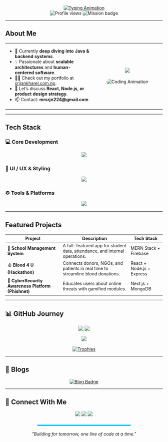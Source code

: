 <div align="center">

  <a href="https://github.com/srjnnn">
    <img src="https://readme-typing-svg.herokuapp.com?font=Fira+Code&pause=1000&color=00C2FF&center=true&vCenter=true&width=480&lines=Hi+👋%2C+I'm+Srijan+Kharel;Full+Stack+Developer+%7C+Visionary+Builder;Turning+Ideas+into+Impact." alt="Typing Animation" />
  </a>

  <br>

  <img src="https://komarev.com/ghpvc/?username=srjnnn&label=Profile%20Views&color=00C2FF&style=flat-square" alt="Profile views" />
  <img src="https://img.shields.io/badge/MISSION-BUILDING_THE_FUTURE-blueviolet?style=flat-square&logo=rocket&logoColor=white" alt="Mission badge" />

</div>

---

##  About Me  

<table>
  <tr>
    <td width="55%">
      <ul>
        <li>🔭 Currently <strong>deep diving into Java & backend systems</strong>.</li>
        <li>💡 Passionate about <strong>scalable architectures</strong> and <strong>human-centered software</strong>.</li>
        <li>👨‍💻 Check out my portfolio at <a href="https://www.srijankharel.com.np">srijankharel.com.np</a>.</li>
        <li>💬 Let’s discuss <strong>React, Node.js, or product design strategy</strong>.</li>
        <li>📫 Contact: <strong>mrsrjn224@gmail.com</strong></li>
      </ul>
    </td>
    <td align="center">
      <img src="https://img.shields.io/badge/Fun%20Fact-Built%20my%20school's%20app%20before%20high%20school!-FF4B4B?style=for-the-badge&logo=github&logoColor=white" />
      <br><br>
      <img src="https://media.giphy.com/media/Q81NCSmQ763gZ58gG9/giphy.gif" alt="Coding Animation" width="220" style="border-radius: 12px;"/>
    </td>
  </tr>
</table>

---

##  Tech Stack  

### 💻 Core Development  
<p align="center">
  <a href="https://reactjs.org/"><img src="https://skillicons.dev/icons?i=react,js,nodejs,java&theme=light" /></a>
</p>

### 🎨 UI / UX & Styling  
<p align="center">
  <a href="https://tailwindcss.com/"><img src="https://skillicons.dev/icons?i=tailwind,bootstrap,figma&theme=light" /></a>
</p>

### ⚙️ Tools & Platforms  
<p align="center">
  <a href="#"><img src="https://skillicons.dev/icons?i=vscode,git,github,vercel,mongodb&theme=light" /></a>
</p>

---

##  Featured Projects  

| Project | Description | Tech Stack |
|----------|--------------|------------|
| 🏫 **School Management System** | A full-featured app for student data, attendance, and internal operations. | MERN Stack + Firebase |
| 🩸 **Blood 4 U (Hackathon)** | Connects donors, NGOs, and patients in real time to streamline blood donations. | React + Node.js + Express |
| 🧠 **CyberSecurity Awareness Platform (Phishnet)** | Educates users about online threats with gamified modules. | Next.js + MongoDB |

---

## 📊 GitHub Journey  

<p align="center">
  <img src="https://github-readme-stats.vercel.app/api?username=srjnnn&show_icons=true&theme=tokyonight&rank_icon=github&hide_border=true" height="180"/>
  <img src="https://github-readme-streak-stats.herokuapp.com?user=srjnnn&theme=tokyonight&hide_border=true" height="180"/>
</p>

<p align="center">
  <img src="https://github-readme-stats.vercel.app/api/top-langs/?username=srjnnn&layout=compact&theme=tokyonight&hide_border=true" height="180"/>
</p>

<p align="center">
  <a href="https://github.com/ryo-ma/github-profile-trophy">
    <img src="https://github-profile-trophy.vercel.app/?username=srjnnn&theme=matrix&no-frame=true&row=2" alt="Trophies" />
  </a>
</p>

---

## 📝 Blogs  

<p align="center">
  <a href="https://blogs.srijankharel.com.np/" target="_blank">
    <img src="https://img.shields.io/badge/Read%20My%20Blogs-FF5733?style=for-the-badge&logo=hashnode&logoColor=white" alt="Blog Badge" />
  </a>
</p>

---

## 🔗 Connect With Me  

<p align="center">
  <a href="https://linkedin.com/in/srijan-kharel-b0b36033a"><img src="https://skillicons.dev/icons?i=linkedin" width="48"/></a>
  <a href="https://instagram.com/kharel_srijan"><img src="https://skillicons.dev/icons?i=instagram" width="48"/></a>
  <a href="https://fb.com/srijan.kharel.2025"><img src="https://img.icons8.com/?size=100&id=118497&format=png&color=000000" width="48"/></a>
</p>

<div align="center">
  <img src="https://github.com/srjnnn/srjnnn/blob/main/assets/line.svg" width="300"/>
  <p><i>"Building for tomorrow, one line of code at a time."</i></p>
</div>
